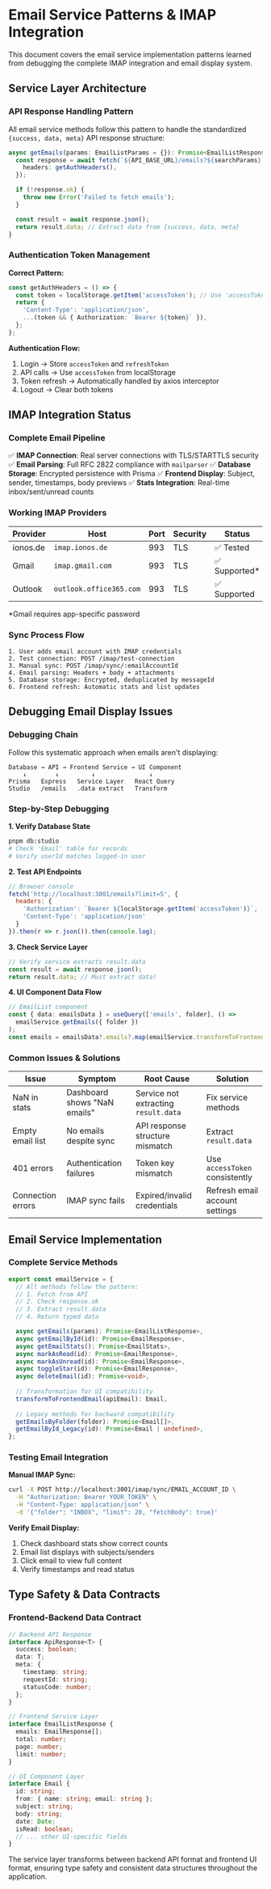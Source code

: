 # Email Service Patterns & IMAP Integration

This document covers the email service implementation patterns learned from debugging the complete IMAP integration and email display system.

## Service Layer Architecture

### API Response Handling Pattern

All email service methods follow this pattern to handle the standardized `{success, data, meta}` API response structure:

```typescript
async getEmails(params: EmailListParams = {}): Promise<EmailListResponse> {
  const response = await fetch(`${API_BASE_URL}/emails?${searchParams}`, {
    headers: getAuthHeaders(),
  });

  if (!response.ok) {
    throw new Error('Failed to fetch emails');
  }

  const result = await response.json();
  return result.data; // Extract data from {success, data, meta}
}
```

### Authentication Token Management

**Correct Pattern:**
```typescript
const getAuthHeaders = () => {
  const token = localStorage.getItem('accessToken'); // Use 'accessToken'
  return {
    'Content-Type': 'application/json',
    ...(token && { Authorization: `Bearer ${token}` }),
  };
};
```

**Authentication Flow:**
1. Login → Store `accessToken` and `refreshToken`
2. API calls → Use `accessToken` from localStorage
3. Token refresh → Automatically handled by axios interceptor
4. Logout → Clear both tokens

## IMAP Integration Status

### Complete Email Pipeline

✅ **IMAP Connection**: Real server connections with TLS/STARTTLS security
✅ **Email Parsing**: Full RFC 2822 compliance with `mailparser`
✅ **Database Storage**: Encrypted persistence with Prisma
✅ **Frontend Display**: Subject, sender, timestamps, body previews
✅ **Stats Integration**: Real-time inbox/sent/unread counts

### Working IMAP Providers

| Provider | Host | Port | Security | Status |
|----------|------|------|----------|---------|
| ionos.de | `imap.ionos.de` | 993 | TLS | ✅ Tested |
| Gmail | `imap.gmail.com` | 993 | TLS | ✅ Supported* |
| Outlook | `outlook.office365.com` | 993 | TLS | ✅ Supported |

*Gmail requires app-specific password

### Sync Process Flow

```
1. User adds email account with IMAP credentials
2. Test connection: POST /imap/test-connection
3. Manual sync: POST /imap/sync/:emailAccountId
4. Email parsing: Headers + body + attachments
5. Database storage: Encrypted, deduplicated by messageId
6. Frontend refresh: Automatic stats and list updates
```

## Debugging Email Display Issues

### Debugging Chain

Follow this systematic approach when emails aren't displaying:

```
Database → API → Frontend Service → UI Component
    ↓        ↓         ↓               ↓
Prisma   Express   Service Layer   React Query
Studio   /emails   .data extract   Transform
```

### Step-by-Step Debugging

**1. Verify Database State**
```bash
pnpm db:studio
# Check 'Email' table for records
# Verify userId matches logged-in user
```

**2. Test API Endpoints**
```javascript
// Browser console
fetch('http://localhost:3001/emails?limit=5', {
  headers: {
    'Authorization': `Bearer ${localStorage.getItem('accessToken')}`,
    'Content-Type': 'application/json'
  }
}).then(r => r.json()).then(console.log);
```

**3. Check Service Layer**
```typescript
// Verify service extracts result.data
const result = await response.json();
return result.data; // Must extract data!
```

**4. UI Component Data Flow**
```typescript
// EmailList component
const { data: emailsData } = useQuery(['emails', folder], () => 
  emailService.getEmails({ folder })
);
const emails = emailsData?.emails?.map(emailService.transformToFrontendEmail) || [];
```

### Common Issues & Solutions

| Issue | Symptom | Root Cause | Solution |
|-------|---------|------------|----------|
| NaN in stats | Dashboard shows "NaN emails" | Service not extracting `result.data` | Fix service methods |
| Empty email list | No emails despite sync | API response structure mismatch | Extract `result.data` |
| 401 errors | Authentication failures | Token key mismatch | Use `accessToken` consistently |
| Connection errors | IMAP sync fails | Expired/invalid credentials | Refresh email account settings |

## Email Service Implementation

### Complete Service Methods

```typescript
export const emailService = {
  // All methods follow the pattern:
  // 1. Fetch from API
  // 2. Check response.ok
  // 3. Extract result.data
  // 4. Return typed data

  async getEmails(params): Promise<EmailListResponse>,
  async getEmailById(id): Promise<EmailResponse>,
  async getEmailStats(): Promise<EmailStats>,
  async markAsRead(id): Promise<EmailResponse>,
  async markAsUnread(id): Promise<EmailResponse>,
  async toggleStar(id): Promise<EmailResponse>,
  async deleteEmail(id): Promise<void>,
  
  // Transformation for UI compatibility
  transformToFrontendEmail(apiEmail): Email,
  
  // Legacy methods for backward compatibility
  getEmailsByFolder(folder): Promise<Email[]>,
  getEmailById_Legacy(id): Promise<Email | undefined>,
};
```

### Testing Email Integration

**Manual IMAP Sync:**
```bash
curl -X POST http://localhost:3001/imap/sync/EMAIL_ACCOUNT_ID \
  -H "Authorization: Bearer YOUR_TOKEN" \
  -H "Content-Type: application/json" \
  -d '{"folder": "INBOX", "limit": 20, "fetchBody": true}'
```

**Verify Email Display:**
1. Check dashboard stats show correct counts
2. Email list displays with subjects/senders
3. Click email to view full content
4. Verify timestamps and read status

## Type Safety & Data Contracts

### Frontend-Backend Data Contract

```typescript
// Backend API Response
interface ApiResponse<T> {
  success: boolean;
  data: T;
  meta: {
    timestamp: string;
    requestId: string;
    statusCode: number;
  };
}

// Frontend Service Layer
interface EmailListResponse {
  emails: EmailResponse[];
  total: number;
  page: number;
  limit: number;
}

// UI Component Layer
interface Email {
  id: string;
  from: { name: string; email: string };
  subject: string;
  body: string;
  date: Date;
  isRead: boolean;
  // ... other UI-specific fields
}
```

The service layer transforms between backend API format and frontend UI format, ensuring type safety and consistent data structures throughout the application.